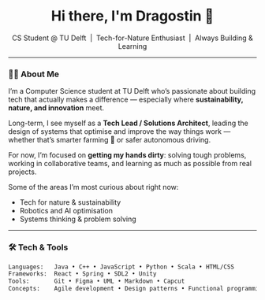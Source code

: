 <h1 align="center">Hi there, I'm Dragostin 👋</h1>

<p align="center">
   CS Student @ TU Delft &nbsp;|&nbsp; Tech-for-Nature Enthusiast &nbsp;|&nbsp; Always Building & Learning
</p>

---

### 👨‍💻 About Me  

I’m a Computer Science student at TU Delft who’s passionate about building tech that actually makes a difference — especially where **sustainability, nature, and innovation** meet.  

Long-term, I see myself as a **Tech Lead / Solutions Architect**, leading the design of systems that optimise and improve the way things work — whether that’s smarter farming 🌱 or safer autonomous driving.

For now, I’m focused on **getting my hands dirty**: solving tough problems, working in collaborative teams, and learning as much as possible from real projects.  

Some of the areas I’m most curious about right now:  
- Tech for nature & sustainability
- Robotics and AI optimisation
- Systems thinking & problem solving

---

### 🛠️ Tech & Tools  

```txt
Languages:   Java • C++ • JavaScript • Python • Scala • HTML/CSS  
Frameworks:  React • Spring • SDL2 • Unity  
Tools:       Git • Figma • UML • Markdown • Capcut  
Concepts:    Agile development • Design patterns • Functional programming
